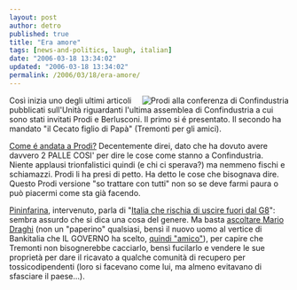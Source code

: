 ```yaml
---
layout: post
author: detro
published: true
title: "Era amore"
tags: [news-and-politics, laugh, italian]
date: "2006-03-18 13:34:02"
updated: "2006-03-18 13:34:02"
permalink: /2006/03/18/era-amore/
---
```


<img src="http://www.unita.it/images/2006marzo/0317prodi10.jpg" alt="Prodi alla conferenza di Confindustria" align="right" />
Così inizia uno degli ultimi articoli pubblicati sull'Unità riguardanti l'ultima assemblea di Confindustria a cui sono stati invitati Prodi e Berlusconi.
Il primo si é presentato. Il secondo ha mandato "il Cecato figlio di Papà" (Tremonti per gli amici).

<a href="http://www.unita.it/index.asp?SEZIONE_COD=HP&TOPIC_TIPO=&TOPIC_ID=48094">Come é andata a Prodi?</a> Decentemente direi, dato che ha dovuto avere davvero 2 PALLE COSI' per dire le cose come stanno a Confindustria. Niente applausi trionfalistici quindi (e chi ci sperava?) ma nemmeno fischi e schiamazzi. Prodi li ha presi di petto. Ha detto le cose che bisognava dire. Questo Prodi versione "so trattare con tutti" non so se deve farmi paura o può piacermi come sta già facendo.

<a href="http://www.unita.it/index.asp?SEZIONE_COD=HP&TOPIC_TIPO=&topic_id=48082">Pininfarina</a>, intervenuto, parla di "<a href="http://www.unita.it/index.asp?SEZIONE_COD=HP&TOPIC_TIPO=&topic_id=48082">Italia che rischia di uscire fuori dal G8</a>": sembra assurdo che si dica una cosa del genere. Ma basta <a href="http://www.detronizator.org/2006/03/16/nooooo-ma-va-tutto-bene-perche-nessuno-gli-crede/">ascoltare Mario Draghi</a> (non un "paperino" qualsiasi, bensì il nuovo uomo al vertice di Bankitalia che IL GOVERNO ha scelto, <ins datetime="2006-03-18T12:25:19+00:00">quindi "amico"</ins>), per capire che Tremonti non bisognerebbe cacciarlo, bensì fucilarlo e vendere le sue proprietà per dare il ricavato a qualche comunità di recupero per tossicodipendenti (loro si facevano come lui, ma almeno evitavano di sfasciare il paese...).
